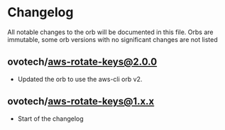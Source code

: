 # Changelog
All notable changes to the orb will be documented in this file.
Orbs are immutable, some orb versions with no significant changes are
not listed

## ovotech/aws-rotate-keys@2.0.0
 - Updated the orb to use the aws-cli orb v2.

## ovotech/aws-rotate-keys@1.x.x
- Start of the changelog
